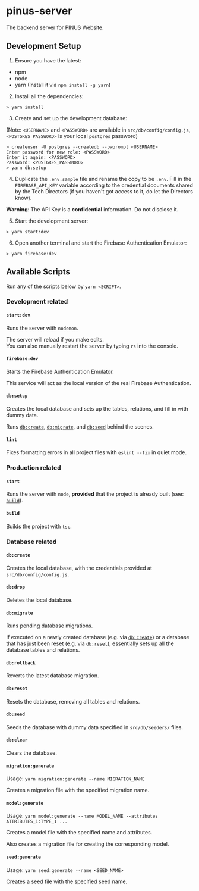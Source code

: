 # pinus-server

The backend server for PINUS Website.

## Development Setup

1. Ensure you have the latest:

- npm
- node
- yarn (Install it via `npm install -g yarn`)

2. Install all the dependencies:

```
> yarn install
```

3. Create and set up the development database:

(Note: `<USERNAME>` and `<PASSWORD>` are available in `src/db/config/config.js`,
`<POSTGRES_PASSWORD>` is your local `postgres` password)

```
> createuser -U postgres --createdb --pwprompt <USERNAME>
Enter password for new role: <PASSWORD>
Enter it again: <PASSWORD>
Password: <POSTGRES_PASSWORD>
> yarn db:setup
```

4. Duplicate the `.env.sample` file and rename the copy to be `.env`. Fill in the
`FIREBASE_API_KEY` variable according to the credential documents shared by the
Tech Directors (if you haven't got access to it, do let the Directors know).

**Warning**: The API Key is a **confidential** information. Do not disclose it.

5. Start the development server:

```
> yarn start:dev
```

6. Open another terminal and start the Firebase Authentication Emulator:

```
> yarn firebase:dev
```

## Available Scripts

Run any of the scripts below by `yarn <SCRIPT>`.

### Development related

#### `start:dev`

Runs the server with `nodemon`.

The server will reload if you make edits.\
You can also manually restart the server by typing `rs` into the console.

#### `firebase:dev`

Starts the Firebase Authentication Emulator.

This service will act as the local version of the real Firebase Authentication.

#### `db:setup`

Creates the local database and sets up the tables, relations, and fill in with dummy
data.

Runs [`db:create`](#dbcreate), [`db:migrate`](#dbmigrate), and
[`db:seed`](#dbseed) behind the scenes.

#### `lint`

Fixes formatting errors in all project files with `eslint --fix` in quiet mode.

### Production related

#### `start`

Runs the server with `node`, **provided** that the project is already built
(see: [`build`](#build)).

#### `build`

Builds the project with `tsc`.

### Database related

#### `db:create`

Creates the local database, with the credentials provided at `src/db/config/config.js`.

#### `db:drop`

Deletes the local database.

#### `db:migrate`

Runs pending database migrations.

If executed on a newly created database (e.g. via [`db:create`](#dbcreate)) or a
database that has just been reset (e.g. via [`db:reset`](#dbreset)), essentially
sets up all the database tables and relations.

#### `db:rollback`

Reverts the latest database migration.

#### `db:reset`

Resets the database, removing all tables and relations.

#### `db:seed`

Seeds the database with dummy data specified in `src/db/seeders/` files.

#### `db:clear`

Clears the database.

#### `migration:generate`

Usage: `yarn migration:generate --name MIGRATION_NAME`

Creates a migration file with the specified migration name.

#### `model:generate`

Usage: `yarn model:generate --name MODEL_NAME --attributes ATTRIBUTES_1:TYPE_1 ...`

Creates a model file with the specified name and attributes.

Also creates a migration file for creating the corresponding model.

#### `seed:generate`

Usage: `yarn seed:generate --name <SEED_NAME>`

Creates a seed file with the specified seed name.
